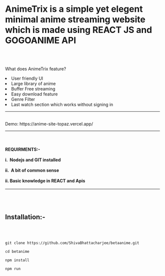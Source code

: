 <h1>AnimeTrix is a simple yet elegent minimal anime streaming website which is made using REACT JS and GOGOANIME API</h1> 
<br>


<br>

What does AnimeTrix feature?
<li>User friendly UI</li>
<li>Large library of anime</li>

<li>Buffer Free streaming</li>

<li>Easy download feature</li>

<li>Genre Filter</li>

<li>Last watch section which works without signing in</li> 

<hr/>
<br>
 Demo: https://anime-site-topaz.vercel.app/
 <hr>
 <br>
 
  <h4>REQUIRMENTS:-<br><br>
  i.&nbsp; Nodejs and GIT installed <br><br>
  ii.&nbsp; A bit of common sense<br><br>
  ii. Basic knowledge in REACT and Apis</h4>
 <hr>
 <br>
 <br>
  <h2>Installation:-</h2>
  <br><br>
  

    git clone https://github.com/ShivaBhattacharjee/betaanime.git
    
    cd betanime
    
    npm install
    
    npm run 


